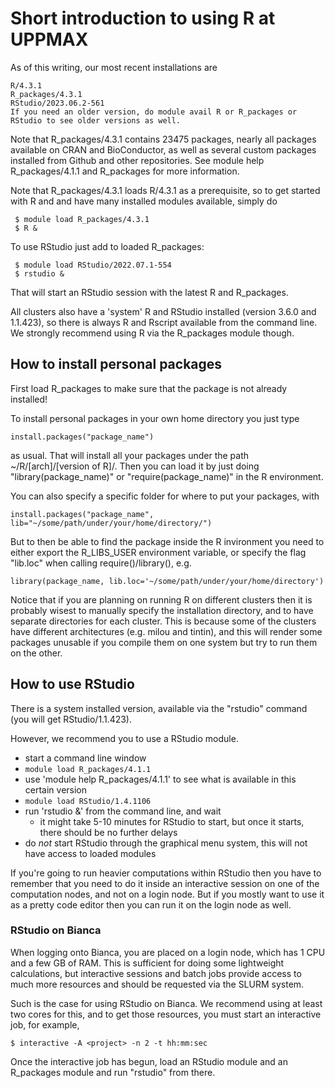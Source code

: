 # Short introduction to using R at UPPMAX

As of this writing, our most recent installations are

    R/4.3.1
    R_packages/4.3.1
    RStudio/2023.06.2-561
    If you need an older version, do module avail R or R_packages or RStudio to see older versions as well.

Note that R_packages/4.3.1 contains 23475 packages, nearly all packages available on CRAN and BioConductor, as well as several custom packages installed from Github and other repositories. See module help R_packages/4.1.1 and R_packages for more information.

Note that R_packages/4.3.1 loads R/4.3.1 as a prerequisite, so to get started with R and and have many installed modules available, simply do

     $ module load R_packages/4.3.1 
     $ R &

To use RStudio just add to loaded R_packages:

     $ module load RStudio/2022.07.1-554
     $ rstudio &

That will start an RStudio session with the latest R and R_packages.

All clusters also have a 'system' R and RStudio installed (version 3.6.0 and 1.1.423), so there is always R and Rscript available from the command line. We strongly recommend using R via the R_packages module though.

## How to install personal packages

First load R_packages to make sure that the package is not already installed!

To install personal packages in your own home directory you just type

    install.packages("package_name")

as usual. That will install all your packages under the path ~/R/[arch]/[version of R]/. Then you can load it by just doing "library(package_name)" or "require(package_name)" in the R environment.

You can also specify a specific folder for where to put your packages, with

    install.packages("package_name", lib="~/some/path/under/your/home/directory/")

But to then be able to find the package inside the R invironment you need to either export the R_LIBS_USER environment variable, or specify the flag "lib.loc" when calling require()/library(), e.g.

    library(package_name, lib.loc='~/some/path/under/your/home/directory')

Notice that if you are planning on running R on different clusters then it is probably wisest to manually specify the installation directory, and to have separate directories for each cluster. This is because some of the clusters have different architectures (e.g. milou and tintin), and this will render some packages unusable if you compile them on one system but try to run them on the other.

## How to use RStudio

There is a system installed version, available via the "rstudio" command (you will get RStudio/1.1.423). 

However, we recommend you to use a RStudio module.

- start a command line window
- ``module load R_packages/4.1.1``
- use 'module help R_packages/4.1.1' to see what is available in this certain version
- ``module load RStudio/1.4.1106``
- run 'rstudio &' from the command line, and wait
    - it might take 5-10 minutes for RStudio to start, but once it starts, there should be no further delays
- do *not* start RStudio through the graphical menu system, this will not have access to loaded modules

If you're going to run heavier computations within RStudio then you have to remember that you need to do it inside an interactive session on one of the computation nodes, and not on a login node. But if you mostly want to use it as a pretty code editor then you can run it on the login node as well. 

### RStudio on Bianca

When logging onto Bianca, you are placed on a login node, which has 1 CPU and a few GB of RAM. This is sufficient for doing some lightweight calculations, but interactive sessions and batch jobs provide access to much more resources and should be requested via the SLURM system.

Such is the case for using RStudio on Bianca. We recommend using at least two cores for this, and to get those resources, you must start an interactive job, for example,

```console
$ interactive -A <project> -n 2 -t hh:mm:sec
```
Once the interactive job has begun, load an RStudio module and an R_packages module and run "rstudio" from there. 
